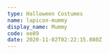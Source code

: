 ```yaml
---
type: Halloween Costumes
name: lapicon-mummy
display_name: Mummy
code: ee89
date: 2020-11-02T02:22:15.080Z
---
```

